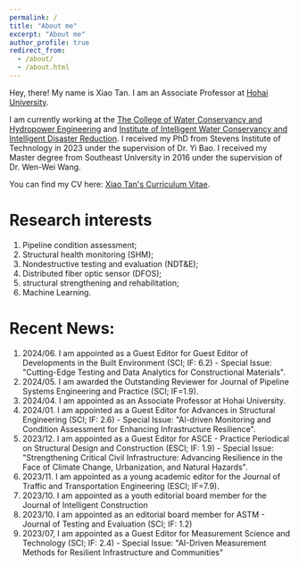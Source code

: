 ```yaml
---
permalink: /
title: "About me"
excerpt: "About me"
author_profile: true
redirect_from: 
  - /about/
  - /about.html
---
```


Hey, there! My name is Xiao Tan. I am an Associate Professor at [Hohai University](https://www.hhu.edu.cn/). 

I am currently working at the [The College of Water Conservancy and Hydropower Engineering](https://sdxy.hhu.edu.cn/) and [Institute of Intelligent Water Conservancy and Intelligent Disaster Reduction](https://sdxy.hhu.edu.cn/sdyyw/). I received my PhD from Stevens Institute of Technology in 2023 under the supervision of Dr. Yi Bao. I received my Master degree from Southeast University in 2016 under the supervision of Dr. Wen-Wei Wang.

You can find my CV here: [Xiao Tan's Curriculum Vitae](../assets/Curriculum_Vitae_2023.pdf).



Research interests
======
1. Pipeline condition assessment;
1. Structural health monitoring (SHM);
1. Nondestructive testing and evaluation (NDT&E);
1. Distributed fiber optic sensor (DFOS);
1. structural strengthening and rehabilitation;
1. Machine Learning.



Recent News:
======
1. 2024/06. I am appointed as a Guest Editor for Guest Editor of Developments in the Built Environment (SCI; IF: 6.2) - Special Issue: "Cutting-Edge Testing and Data Analytics for Constructional Materials".
1. 2024/05. I am awarded the Outstanding Reviewer for Journal of Pipeline Systems Engineering and Practice (SCI; IF=1.9).
1. 2024/04. I am appointed as an Associate Professor at Hohai University.
1. 2024/01. I am appointed as a Guest Editor for Advances in Structural Engineering (SCI; IF: 2.6) - Special Issue: "Al-driven Monitoring and Condition Assessment for Enhancing Infrastructure Resilience".
1. 2023/12. I am appointed as a Guest Editor for ASCE - Practice Periodical on Structural Design and Construction (ESCI; IF: 1.9) - Special Issue: "Strengthening Critical Civil Infrastructure: Advancing Resilience in the Face of Climate Change, Urbanization, and Natural Hazards".
1. 2023/11. I am appointed as a young academic editor for the Journal of Traffic and Transportation Engineering (ESCI; IF=7.9).
1. 2023/10. I am appointed as a youth editorial board member for the Journal of Intelligent Construction
1. 2023/10. I am appointed as an editorial board member for ASTM - Journal of Testing and Evaluation (SCI; IF: 1.2)
1. 2023/07, I am appointed as a Guest Editor for Measurement Science and Technology (SCI; IF: 2.4) - Special Issue: "AI-Driven Measurement Methods for Resilient Infrastructure and Communities"



